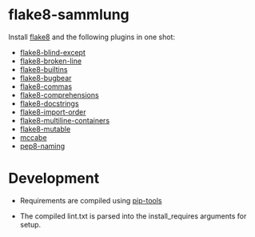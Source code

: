 # flake8-sammlung

Install [flake8](https://gitlab.com/pycqa/flake8) and the following plugins in one shot:

- [flake8-blind-except](https://github.com/elijahandrews/flake8-blind-except)
- [flake8-broken-line](https://github.com/sobolevn/flake8-broken-line)
- [flake8-builtins](https://github.com/gforcada/flake8-builtins)
- [flake8-bugbear](https://github.com/PyCQA/flake8-bugbear)
- [flake8-commas](https://github.com/PyCQA/flake8-commas)
- [flake8-comprehensions](https://github.com/adamchainz/flake8-comprehensions)
- [flake8-docstrings](https://github.com/PyCQA/flake8-docstrings)
- [flake8-import-order](https://github.com/PyCQA/flake8-import-order)
- [flake8-multiline-containers](https://github.com/jsfehler/flake8-multiline-containers)
- [flake8-mutable](https://github.com/ebeweber/flake8-mutable)
- [mccabe](https://github.com/PyCQA/mccabe)
- [pep8-naming](https://github.com/PyCQA/pep8-naming)

# Development

- Requirements are compiled using [pip-tools](https://github.com/jazzband/pip-tools)

- The compiled lint.txt is parsed into the install_requires arguments for setup.
